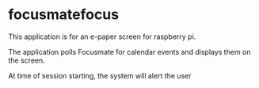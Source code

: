 # focusmatefocus

This application is for an e-paper screen for raspberry pi.

The application polls Focusmate for calendar events and displays them on the screen.

At time of session starting, the system will alert the user
